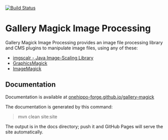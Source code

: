 [![Build Status](https://travis-ci.org/onehippo-forge/gallery-magick.svg?branch=develop)](https://travis-ci.org/onehippo-forge/gallery-magick)


# Gallery Magick Image Processing

Gallery Magick Image Processing provides an image file processing library and CMS plugins to manipulate image files, 
using any of these:
- [imgscalr - Java Image-Scaling Library](https://github.com/rkalla/imgscalr)
- [GraphicsMagick](http://www.graphicsmagick.org/)
- [ImageMagick](http://www.imagemagick.org/)


## Documentation 

Documentation is available at [onehippo-forge.github.io/gallery-magick](https://onehippo-forge.github.io/gallery-magick)

The documentation is generated by this command:

 > mvn clean site:site
 
The output is in the docs directory; push it and GitHub Pages will serve the site automatically. 

